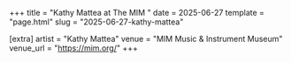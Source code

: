 +++
title = "Kathy Mattea at The MIM "
date = 2025-06-27
template = "page.html"
slug = "2025-06-27-kathy-mattea"

[extra]
artist = "Kathy Mattea"
venue = "MIM Music & Instrument Museum"
venue_url = "https://mim.org/"
+++

